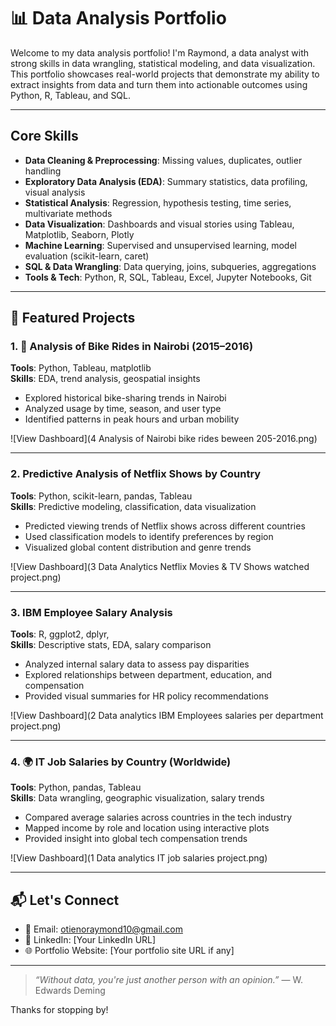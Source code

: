 # 📊 Data Analysis Portfolio

Welcome to my data analysis portfolio! I'm Raymond, a data analyst with strong skills in data wrangling, statistical modeling, and data visualization. This portfolio showcases real-world projects that demonstrate my ability to extract insights from data and turn them into actionable outcomes using Python, R, Tableau, and SQL.

---

## Core Skills

- **Data Cleaning & Preprocessing**: Missing values, duplicates, outlier handling
- **Exploratory Data Analysis (EDA)**: Summary statistics, data profiling, visual analysis
- **Statistical Analysis**: Regression, hypothesis testing, time series, multivariate methods
- **Data Visualization**: Dashboards and visual stories using Tableau, Matplotlib, Seaborn, Plotly
- **Machine Learning**: Supervised and unsupervised learning, model evaluation (scikit-learn, caret)
- **SQL & Data Wrangling**: Data querying, joins, subqueries, aggregations
- **Tools & Tech**: Python, R, SQL, Tableau, Excel, Jupyter Notebooks, Git

---

## 📂 Featured Projects

### 1. 🚴 **Analysis of Bike Rides in Nairobi (2015–2016)**
**Tools**: Python, Tableau, matplotlib  
**Skills**: EDA, trend analysis, geospatial insights  
- Explored historical bike-sharing trends in Nairobi  
- Analyzed usage by time, season, and user type  
- Identified patterns in peak hours and urban mobility

![View Dashboard](4 Analysis of Nairobi bike rides beween 205-2016.png)  

---

### 2. **Predictive Analysis of Netflix Shows by Country**
**Tools**: Python, scikit-learn, pandas, Tableau  
**Skills**: Predictive modeling, classification, data visualization  
- Predicted viewing trends of Netflix shows across different countries  
- Used classification models to identify preferences by region  
- Visualized global content distribution and genre trends

![View Dashboard](3 Data Analytics Netflix Movies & TV Shows watched project.png)

---

### 3. **IBM Employee Salary Analysis**
**Tools**: R, ggplot2, dplyr,   
**Skills**: Descriptive stats, EDA, salary comparison  
- Analyzed internal salary data to assess pay disparities  
- Explored relationships between department, education, and compensation  
- Provided visual summaries for HR policy recommendations

![View Dashboard](2 Data analytics IBM Employees salaries per department project.png)

---

### 4. 🌍 **IT Job Salaries by Country (Worldwide)**
**Tools**: Python, pandas, Tableau  
**Skills**: Data wrangling, geographic visualization, salary trends  
- Compared average salaries across countries in the tech industry  
- Mapped income by role and location using interactive plots  
- Provided insight into global tech compensation trends

![View Dashboard](1 Data analytics IT job salaries project.png)

---

## 📬 Let's Connect

- 📧 Email: otienoraymond10@gmail.com  
- 💼 LinkedIn: [Your LinkedIn URL]  
- 🌐 Portfolio Website: [Your portfolio site URL if any]

---

> _“Without data, you're just another person with an opinion.”_ — W. Edwards Deming

Thanks for stopping by!
